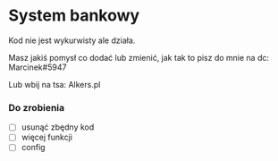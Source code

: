 # System bankowy

Kod nie jest wykurwisty ale działa.

Masz jakiś pomysł co dodać lub zmienić, jak tak to pisz do mnie na dc: Marcinek#5947

Lub wbij na tsa: Alkers.pl

### Do zrobienia
- [ ] usunąć zbędny kod
- [ ] więcej funkcji
- [ ] config
